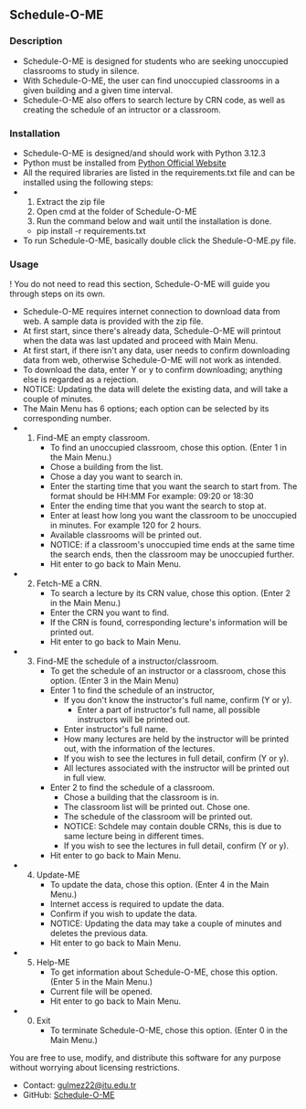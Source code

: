 ## Schedule-O-ME
### Description
- Schedule-O-ME is designed for students who are seeking unoccupied classrooms to study in silence.
- With Schedule-O-ME, the user can find unoccupied classrooms in a given building and a given time interval.
- Schedule-O-ME also offers to search lecture by CRN code, as well as creating the schedule of an intructor or a classroom.
### Installation
- Schedule-O-ME is designed/and should work with Python 3.12.3
- Python must be installed from [Python Official Website](https://www.python.org/)
- All the required libraries are listed in the requirements.txt file and can be installed using the following steps:
-   1. Extract the zip file
    2. Open cmd at the folder of Schedule-O-ME
    3. Run the command below and wait until the installation is done.
    - pip install -r requirements.txt
- To run Schedule-O-ME, basically double click the Shedule-O-ME.py file.
### Usage
! You do not need to read this section, Schedule-O-ME will guide you through steps on its own.
- Schedule-O-ME requires internet connection to download data from web. A sample data is provided with the zip file.
- At first start, since there's already data, Schedule-O-ME will printout when the data was last updated and proceed with Main Menu.
- At first start, if there isn't any data, user needs to confirm downloading data from web, otherwise Schedule-O-ME will not work as intended.
- To download the data, enter Y or y to confirm downloading; anything else is regarded as a rejection.
- NOTICE: Updating the data will delete the existing data, and will take a couple of minutes.
- The Main Menu has 6 options; each option can be selected by its corresponding number.
-   1. Find-ME an empty classroom.
       - To find an unoccupied classroom, chose this option. (Enter 1 in the Main Menu.)
       - Chose a building from the list.
       - Chose a day you want to search in.
       - Enter the starting time that you want the search to start from. The format should be HH:MM For example: 09:20 or 18:30
       - Enter the ending time that you want the search to stop at.
       - Enter at least how long you want the classroom to be unoccupied in minutes. For example 120 for 2 hours.
       - Available classrooms will be printed out.
       - NOTICE: if a classroom's unoccupied time ends at the same time the search ends, then the classroom may be unoccupied further.
       - Hit enter to go back to Main Menu.
-  2. Fetch-ME a CRN.
       - To search a lecture by its CRN value, chose this option. (Enter 2 in the Main Menu.)
       - Enter the CRN you want to find.
       - If the CRN is found, corresponding lecture's information will be printed out.
       - Hit enter to go back to Main Menu.
-  3. Find-ME the schedule of a instructor/classroom.
       - To get the schedule of an instructor or a classroom, chose this option. (Enter 3 in the Main Menu)
       - Enter 1 to find the schedule of an instructor,
           -  If you don't know the instructor's full name, confirm (Y or y).
               - Enter a part of instructor's full name, all possible instructors will be printed out.
           -  Enter instructor's full name.
           -  How many lectures are held by the instructor will be printed out, with the information of the lectures.
           -  If you wish to see the lectures in full detail, confirm (Y or y).
           -  All lectures associated with the instructor will be printed out in full view.
       - Enter 2 to find the schedule of a classroom.
           -  Chose a building that the classroom is in.
           -  The classroom list will be printed out. Chose one.
           -  The schedule of the classroom will be printed out.
           -  NOTICE: Schdele may contain double CRNs, this is due to same lecture being in different times.
           -  If you wish to see the lectures in full detail, confirm (Y or y).
       - Hit enter to go back to Main Menu.
- 4. Update-ME
       - To update the data, chose this option. (Enter 4 in the Main Menu.)
       - Internet access is required to update the data.
       - Confirm if you wish to update the data.
       - NOTICE: Updating the data may take a couple of minutes and deletes the previous data.
       - Hit enter to go back to Main Menu.
- 5. Help-ME
       - To get information about Schedule-O-ME, chose this option. (Enter 5 in the Main Menu.)
       - Current file will be opened.
       - Hit enter to go back to Main Menu.
- 0. Exit
       - To terminate Schedule-O-ME, chose this option. (Enter 0 in the Main Menu.)

You are free to use, modify, and distribute this software for any purpose without worrying about licensing restrictions.
- Contact: gulmez22@itu.edu.tr
- GitHub: [Schedule-O-ME](https://github.com/glmzsemanur/Schedule-O-ME/tree/main)
